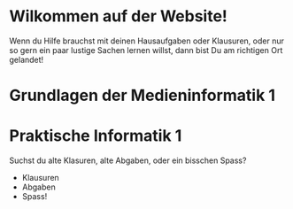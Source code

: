 <h1>Wilkommen auf der Website!</h1>
<p>Wenn du Hilfe brauchst mit deinen Hausaufgaben oder Klausuren, oder nur so gern ein paar lustige Sachen lernen willst, dann bist Du am richtigen Ort gelandet!</p>

<h1>Grundlagen der Medieninformatik 1</h1>

<h1>Praktische Informatik 1</h1>

Suchst du alte Klasuren, alte Abgaben, oder ein bisschen Spass?
<ul>
  <li>Klausuren</li>
  <li>Abgaben</li>
  <li>Spass!</li>
</ul>
  <code>
</code>

